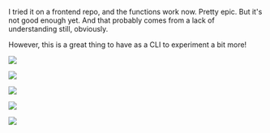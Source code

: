 I tried it on a frontend repo, and the functions work now. Pretty epic. But it's not good enough yet. And that probably comes from a lack of understanding still, obviously.

However, this is a great thing to have as a CLI to experiment a bit more!

![](.genignore)

![](changes.yaml)

![](content.yaml)

![](file_scan_result.yaml)

![](prune.yaml)
